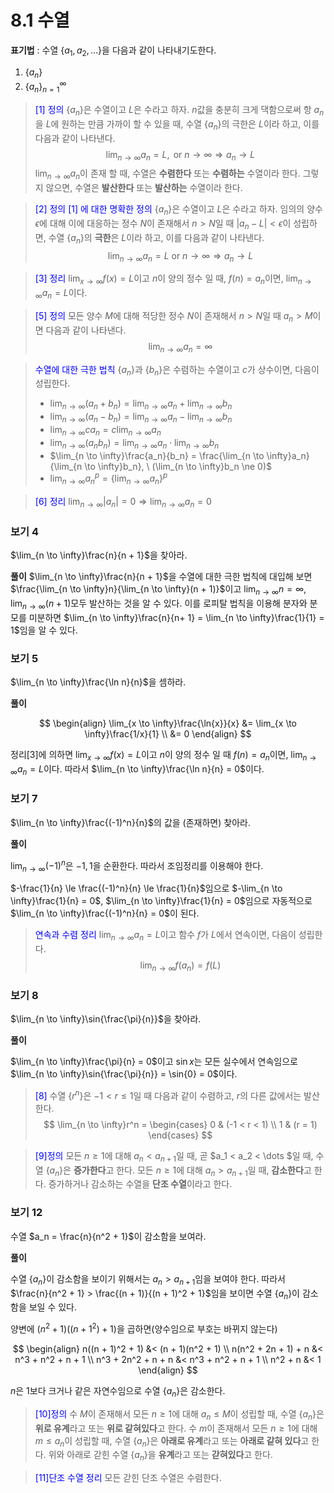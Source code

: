# 8.1 수열

**표기법** : 수열 $\{a_1, a_2, \dots \}$을 다음과 같이 나타내기도한다.

1. $\{a_n\}$
2. $\{a_n\}_{n= 1}^\infty$

> <span style="color:blue">[1] 정의</span>
> $\{a_n\}$은 수열이고 $L$은 수라고 하자. $n$값을 충분히 크게 댁함으로써 항 $a_n$을 $L$에 원하는 만큼 가까이 할 수 있을 때, 수열 $\{a_n\}$의 극한은 $L$이라 하고, 이를 다음과 같이 나타낸다.
> $$
\lim_{n \to \infty}a_n = L, \text{ or } n\to \infty \Rightarrow a_n \to L
$$
> $\lim_{n \to \infty}a_n$이 존재 할 때, 수열은 **수렴한다** 또는 **수렴하는** 수열이라 한다. 그렇지 않으면, 수열은 **발산한다** 또는 **발산하는** 수열이라 한다.

> <span style="color:blue">[2] 정의 [1] 에 대한 명확한 정의</span>
> $\{a_n\}$은 수열이고 $L$은 수라고 하자. 임의의 양수 $\epsilon$에 대해 이에 대응하는 정수 $N$이 존재해서 $n > N$일 때 $|a_n - L| < \epsilon$이 성립하면, 수열 $\{a_n\}$의 **극한**은 $L$이라 하고, 이를 다음과 같이 나타낸다.
> $$
\lim_{n \to \infty}a_n = L \text{ or } n \to \infty \Rightarrow a_n \to L
$$

> <span style="color:blue">[3] 정리 </span>
> $\lim_{x \to \infty}f(x) = L$이고 $n$이 양의 정수 일 때, $f(n) = a_n$이면, $\lim_{n \to \infty}a_n = L$이다.

> <span style="color:blue">[5] 정의 </span>
> 모든 양수 $M$에 대해 적당한 정수 $N$이 존재해서 $n > N$일 때 $a_n > M$이면 다음과 같이 나타낸다.
> $$\lim_{n \to \infty}a_n = \infty$$

> <span style="color:blue">수열에 대한 극한 법칙 </span>
> $\{a_n\}$과 $\{b_n\}$은 수렴하는 수열이고 $c$가 상수이면, 다음이 성립한다.
> * $\lim_{n \to \infty}(a_n + b_n) = \lim_{n \to \infty}a_n + \lim_{n \to \infty}b_n$
> * $\lim_{n \to \infty}(a_n - b_n) = \lim_{n \to \infty}a_n - \lim_{n \to \infty}b_n$
> * $\lim_{n \to \infty}c a_n = c\lim_{n\to \infty}a_n$
> * $\lim_{n \to \infty}(a_n b_n) = \lim_{n \to \infty}a_n \cdot \lim_{n \to \infty}b_n$
> * $\lim_{n \to \infty}\frac{a_n}{b_n} = \frac{\lim_{n \to \infty}a_n}{\lim_{n \to \infty}b_n}, \ (\lim_{n \to \infty}b_n \ne 0)$
> * $\lim_{n \to \infty}a_n^p = \{\lim_{n \to \infty}a_n\}^p$

> <span style="color:blue">[6] 정리</span>
> $\lim_{n \to \infty}|a_n| = 0 \Rightarrow \lim_{n \to \infty}a_n = 0$

### 보기 4
$\lim_{n \to \infty}\frac{n}{n + 1}$을 찾아라.

**풀이**
$\lim_{n \to \infty}\frac{n}{n + 1}$을 수열에 대한 극한 법칙에 대입해 보면 $\frac{\lim_{n \to \infty}n}{\lim_{n \to \infty}(n + 1)}$이고 $\lim_{n \to \infty}n = \infty$, $\lim_{n \to \infty}(n + 1)$모두 발산하는 것을 알 수 있다. 이를 로피탈 법칙을 이용해 분자와 분모를 미분하면 $\lim_{n \to \infty}\frac{n}{n+ 1} = \lim_{n \to \infty}\frac{1}{1} = 1$임을 알 수 있다. 

### 보기 5
$\lim_{n \to \infty}\frac{\ln n}{n}$을 셈하라.

**풀이**

$$
\begin{align}
\lim_{x \to \infty}\frac{\ln{x}}{x} &= \lim_{x \to \infty}\frac{1/x}{1} \\
&= 0
\end{align}
$$

정리[3]에 의하면 $\lim_{x \to \infty}f(x) = L$이고 $n$이 양의 정수 일 때 $f(n) = a_n$이면, $\lim_{n \to \infty}a_n = L$이다.
따라서 $\lim_{n \to \infty}\frac{\ln n}{n} = 0$이다.

### 보기 7
$\lim_{n \to \infty}\frac{(-1)^n}{n}$의 값을 (존재하면) 찾아라.

**풀이**

$\lim_{n \to \infty}(-1)^n$은 $-1,1$을 순환한다. 따라서 조임정리를 이용해야 한다.

$-\frac{1}{n} \le \frac{(-1)^n}{n} \le \frac{1}{n}$임으로 $-\lim_{n \to \infty}\frac{1}{n} = 0$, $\lim_{n \to \infty}\frac{1}{n} = 0$임으로 자동적으로 $\lim_{n \to \infty}\frac{(-1)^n}{n} = 0$이 된다.

> <span style="color:blue">연속과 수렴 정리 </span>
> $\lim_{n \to \infty}a_n = L$이고 함수 $f$가 $L$에서 연속이면, 다음이 성립한다. 
> $$
\lim_{n \to \infty}f(a_n) = f(L)
$$

### 보기 8

$\lim_{n \to \infty}\sin{\frac{\pi}{n}}$을 찾아라.

**풀이**

$\lim_{n \to \infty}\frac{\pi}{n} = 0$이고 $\sin{x}$는 모든 실수에서 연속임으로 $\lim_{n \to \infty}\sin{\frac{\pi}{n}} = \sin{0} = 0$이다.

> <span style="color:blue">[8]</span> 수열 $\{r^n\}$은 $-1 < r \le 1$일 때 다음과 같이 수렴하고, $r$의 다른 값에서는 발산한다.
> $$
\lim_{n \to \infty}r^n = \begin{cases}
0 & (-1 < r < 1) \\
1 & (r = 1)
\end{cases}
$$

> <span style="color:blue">[9]정의</span>
> 모든 $n \ge 1$에 대해 $a_n < a_{n + 1}$일 때, 곧 $a_1 < a_2 < \dots $일 때, 수열 $\{a_n\}$은 **증가한다**고 한다. 모든 $n \ge 1$에 대해 $a_n > a_{n + 1}$일 때, **감소한다**고 한다. 증가하거나 감소하는 수열을 **단조 수열**이라고 한다.

### 보기 12

수열 $a_n = \frac{n}{n^2 + 1}$이 감소함을 보여라.

**풀이**

수열 $\{a_n\}$이 감소함을 보이기 위해서는 $a_n > a_{n + 1}$임을 보여야 한다. 따라서 $\frac{n}{n^2 + 1} > \frac{(n + 1)}{(n + 1)^2 + 1}$임을 보이면 수열 $\{a_n\}$이 감소함을 보일 수 있다.

양변에 $(n^2 + 1)((n + 1^2) + 1)$을 곱하면(양수임으로 부호는 바뀌지 않는다)

$$
\begin{align}
n((n + 1)^2 +  1) &< (n + 1)(n^2 + 1) \\
n(n^2 + 2n + 1) + n &< n^3 + n^2 + n + 1 \\
n^3 + 2n^2 + n + n &< n^3 + n^2 + n + 1 \\
n^2 + n &< 1
\end{align}
$$

$n$은 1보다 크거나 같은 자연수임으로 수열 $\{a_n\}$은 감소한다.

> <span style="color:blue">[10]정의</span>
> 수 $M$이 존재해서 모든 $n \ge 1$에 대해 $a_n \le M$이 성립할 때, 수열 $\{a_n\}$은 **위로 유계**라고 또는 **위로 같혀있다**고 한다.
> 수 $m$이 존재해서 모든 $n \ge 1$에 대해 $m \le a_n$이 성립할 때, 수열 $\{a_n\}$은 **아래로 유계**라고 또는 **아래로 같혀 있다**고 한다. 
> 위와 아래로 갇힌 수열 $\{a_n\}$을 **유계**라고 또는 **갇혀있다**고 한다.

> <span style="color:blue">[11]단조 수열 정리</span>
> 모든 갇힌 단조 수열은 수렴한다.




